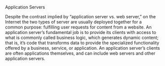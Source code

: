 Application Servers

Despite the contrast implied by “application server vs. web server,” on the Internet the two types of server are usually deployed together for a common purpose: fulfilling user requests for content from a website. An application server’s fundamental job is to provide its clients with access to what is commonly called business logic, which generates dynamic content; that is, it’s code that transforms data to provide the specialized functionality offered by a business, service, or application. An application server’s clients are often applications themselves, and can include web servers and other application servers.
